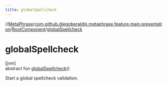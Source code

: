 ```yaml
---
title: globalSpellcheck
---
```

//[MetaPhrase](../../../index.html)/[com.github.diegoberaldin.metaphrase.feature.main.presentation](../index.html)/[RootComponent](index.html)/[globalSpellcheck](global-spellcheck.html)



# globalSpellcheck



[jvm]\
abstract fun [globalSpellcheck](global-spellcheck.html)()



Start a global spellcheck validation.




